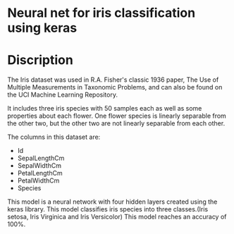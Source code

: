 # Neural net for iris classification using keras
# Discription
The Iris dataset was used in R.A. Fisher's classic 1936 paper, The Use of Multiple Measurements in Taxonomic Problems, and can also be found on the UCI Machine Learning Repository.

It includes three iris species with 50 samples each as well as some properties about each flower. One flower species is linearly separable from the other two, but the other two are not linearly separable from each other.

The columns in this dataset are:
- Id
- SepalLengthCm
- SepalWidthCm
- PetalLengthCm
- PetalWidthCm
- Species

This model is a neural network with four hidden layers created using the keras library. 
This model classifies iris species into three classes.(Iris setosa, Iris Virginica and Iris Versicolor)
This model reaches an accuracy of 100%.
